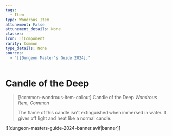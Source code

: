 ```yaml
---
tags:
  - Item
type: Wondrous Item
attunement: False
attunement_details: None
classes:
icon: LiComponent
rarity: Common
type_details: None
sources: 
  - "[[Dungeon Master's Guide 2024]]"
---
```

# Candle of the Deep
>[!common-wondrous-item-callout] Candle of the Deep
>_Wondrous Item, Common_
>
>The flame of this candle isn't extinguished when immersed in water. It gives off light and heat like a normal candle.
>


![[dungeon-masters-guide-2024-banner.avif|banner]]